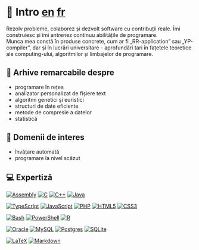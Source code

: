 # 💫 Intro [en](./README.md) [fr](./README_FR.md)

<p>Rezolv probleme, colaborez și dezvolt software cu contribuții reale. Îmi construiesc și îmi antrenez continuu abilitățile de programare. <br> Munca mea constă în produse concrete, cum ar fi „RR-application” sau „YP-compiler”, dar și în lucrări universitare - aprofundări tari în fațetele teoretice ale computing-ului, algoritmilor și limbajelor de programare.</p>

## 🌱 Arhive remarcabile despre
- programare în rețea
- analizator personalizat de fișiere text
- algoritmi genetici și euristici
- structuri de date eficiente
- metode de compresie a datelor
- statistică

## 🔭 Domenii de interes
- învățare automată
- programare la nivel scăzut

## 💻 Expertiză

[![Assembly](https://img.shields.io/badge/_-ASM-E0E1DD.svg?style=for-the-badge&logo=assemblyscript&logoColor=black)](#)
[![C](https://img.shields.io/badge/c-E0E1DD.svg?style=for-the-badge&logo=c&logoColor=black)](https://github.com/petru-braha/RR-application)
[![C++](https://img.shields.io/badge/c++-E0E1DD.svg?style=for-the-badge&logo=c%2B%2B&logoColor=black)](https://github.com/petru-braha/YP-compiler)
[![Java](https://img.shields.io/badge/java-E0E1DD.svg?style=for-the-badge&logo=openjdk&logoColor=black)](https://github.com/petru-braha/class-java)

[![TypeScript](https://img.shields.io/badge/typescript-778DA9.svg?style=for-the-badge&logo=typescript&logoColor=black)](https://github.com/E3-GiftHub/GiftHub)
[![JavaScript](https://img.shields.io/badge/JavaScript-778DA9?style=for-the-badge&logo=javascript&logoColor=black)](https://github.com/leftercosmin/TidyTogether)
[![PHP](https://img.shields.io/badge/php-778DA9.svg?style=for-the-badge&logo=php&logoColor=black)](https://github.com/leftercosmin/TidyTogether)
[![HTML5](https://img.shields.io/badge/html5-778DA9.svg?style=for-the-badge&logo=html5&logoColor=black)](https://github.com/petru-braha/class-web)
[![CSS3](https://img.shields.io/badge/css3-778DA9.svg?style=for-the-badge&logo=css&logoColor=black)](https://github.com/petru-braha/class-web)

[![Bash](https://img.shields.io/badge/bash_script-415A77.svg?style=for-the-badge&logo=gnu-bash&logoColor=white)](https://github.com/petru-braha/class-os)
[![PowerShell](https://img.shields.io/badge/PowerShell-415A77.svg?style=for-the-badge&logo=powershell&logoColor=white)](#)
[![R](https://img.shields.io/badge/r-415A77.svg?style=for-the-badge&logo=r&logoColor=white)](https://github.com/petru-braha/class-statistics)

[![Oracle](https://custom-icon-badges.demolab.com/badge/Oracle-1B263B?style=for-the-badge&logo=oracle&logoColor=white)](https://github.com/petru-braha/class-db)
[![MySQL](https://img.shields.io/badge/mysql-1B263B.svg?style=for-the-badge&logo=mysql&logoColor=white)](https://github.com/leftercosmin/TidyTogether)
[![Postgres](https://img.shields.io/badge/Postgres-1B263B.svg?style=for-the-badge&logo=postgresql&logoColor=white)](https://github.com/E3-GiftHub/GiftHub)
[![SQLite](https://img.shields.io/badge/SQLite-1B263B.svg?style=for-the-badge&logo=sqlite&logoColor=white)](#)

[![LaTeX](https://img.shields.io/badge/latex-0D1B2A.svg?style=for-the-badge&logo=latex&logoColor=white)](https://github.com/petru-braha/class-genetic)
[![Markdown](https://img.shields.io/badge/markdown-0D1B2A.svg?style=for-the-badge&logo=markdown&logoColor=white)](https://github.com/petru-braha/petru-braha)
